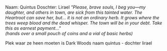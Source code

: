 Naam: Quintus
Doschter: Lirael
_"Please, brave souls, I beg you—my daughter, and others in town, are sick from this tainted water. The Heartroot can save her, but… it is not an ordinary herb. It grows where the trees weep blood and the dead whisper. The town will be in your debt. Take this as earnest payment..."_  
_(hands over a small pouch of coins and a vial of basic herbs)_

Plek waar ze heen moeten is Dark Woods
naam quintus - dochter lirael